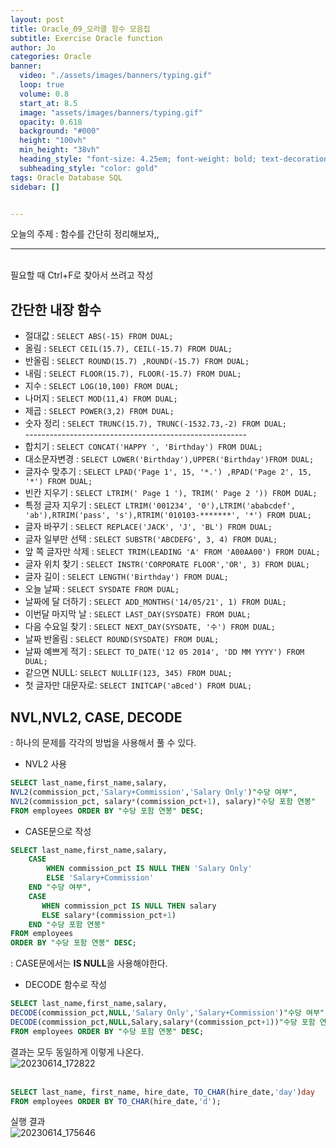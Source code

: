 ```yaml
---
layout: post
title: Oracle_09_오라클 함수 모음집
subtitle: Exercise Oracle function 
author: Jo
categories: Oracle
banner:
  video: "./assets/images/banners/typing.gif"
  loop: true
  volume: 0.8
  start_at: 8.5
  image: "assets/images/banners/typing.gif"
  opacity: 0.618
  background: "#000"
  height: "100vh"
  min_height: "38vh"
  heading_style: "font-size: 4.25em; font-weight: bold; text-decoration: underline"
  subheading_style: "color: gold"
tags: Oracle Database SQL
sidebar: []


---
```


오늘의 주제 :  함수를 간단히 정리해보자,, <br>
 * * *
 <br>
 필요할 때 Ctrl+F로 찾아서 쓰려고 작성<br>
 
## 간단한 내장 함수
 
- 절대값 : ``SELECT ABS(-15) FROM DUAL;``<br>
- 올림 : ``SELECT CEIL(15.7), CEIL(-15.7) FROM DUAL;``
- 반올림 : ``SELECT ROUND(15.7) ,ROUND(-15.7) FROM DUAL;``
- 내림 : ``SELECT FLOOR(15.7), FLOOR(-15.7) FROM DUAL;``
- 지수 : ``SELECT LOG(10,100) FROM DUAL;``
- 나머지 : ``SELECT MOD(11,4) FROM DUAL;``
- 제곱 : ``SELECT POWER(3,2) FROM DUAL;``
- 숫자 정리 : ``SELECT TRUNC(15.7), TRUNC(-1532.73,-2) FROM DUAL;``<br>
-------------------------------------------------------<br>
- 합치기 : ``SELECT CONCAT('HAPPY ', 'Birthday') FROM DUAL;``
- 대소문자변경 : ``SELECT LOWER('Birthday'),UPPER('Birthday')FROM DUAL;``
- 글자수 맞추기 : ``SELECT LPAD('Page 1', 15, '*.') ,RPAD('Page 2', 15, '*') FROM DUAL;``
- 빈칸 지우기 : ``SELECT LTRIM(' Page 1 '), TRIM(' Page 2 ')) FROM DUAL;``
- 특정 글자 지우기 : ``SELECT LTRIM('001234', '0'),LTRIM('ababcdef', 'ab'),RTRIM('pass', 's'),RTRIM('010103-*******', '*') FROM DUAL;``
- 글자 바꾸기 : ``SELECT REPLACE('JACK', 'J', 'BL') FROM DUAL;``
- 글자 일부만 선택 : ``SELECT SUBSTR('ABCDEFG', 3, 4) FROM DUAL;``
- 앞 쪽 글자만 삭제 : ``SELECT TRIM(LEADING 'A' FROM 'A00AA00') FROM DUAL;``
- 글자 위치 찾기 : ``SELECT INSTR('CORPORATE FLOOR','OR', 3) FROM DUAL;``
- 글자 길이 : ``SELECT LENGTH('Birthday') FROM DUAL;``
- 오늘 날짜 : ``SELECT SYSDATE FROM DUAL;``
- 날짜에 달 더하기 : ``SELECT ADD_MONTHS('14/05/21', 1) FROM DUAL;``
- 이번달 마지막 날 : ``SELECT LAST_DAY(SYSDATE) FROM DUAL;``
- 다음 수요일 찾기 : ``SELECT NEXT_DAY(SYSDATE, '수') FROM DUAL;``
- 날짜 반올림 : ``SELECT ROUND(SYSDATE) FROM DUAL;``
- 날짜 예쁘게 적기 : ``SELECT TO_DATE('12 05 2014', 'DD MM YYYY') FROM DUAL;``
- 같으면 NULL: ``SELECT NULLIF(123, 345) FROM DUAL;``
- 첫 글자만 대문자로: ``SELECT INITCAP('aBced') FROM DUAL;``
 
## NVL,NVL2, CASE, DECODE
: 하나의 문제를 각각의 방법을 사용해서 풀 수 있다.
- NVL2 사용
```sql
SELECT last_name,first_name,salary,
NVL2(commission_pct,'Salary+Commission','Salary Only')"수당 여부",
NVL2(commission_pct, salary*(commission_pct+1), salary)"수당 포함 연봉"
FROM employees ORDER BY "수당 포함 연봉" DESC;
```
- CASE문으로 작성
```sql
SELECT last_name,first_name,salary,
    CASE 
        WHEN commission_pct IS NULL THEN 'Salary Only'
        ELSE 'Salary+Commission'
    END "수당 여부",
    CASE 
       WHEN commission_pct IS NULL THEN salary
       ELSE salary*(commission_pct+1)
    END "수당 포함 연봉"
FROM employees
ORDER BY "수당 포함 연봉" DESC;
```
 : CASE문에서는 <b>IS NULL</b>을 사용해야한다.<br>
- DECODE 함수로 작성
```sql
SELECT last_name,first_name,salary,
DECODE(commission_pct,NULL,'Salary Only','Salary+Commission')"수당 여부",
DECODE(commission_pct,NULL,Salary,salary*(commission_pct+1))"수당 포함 연봉"
FROM employees ORDER BY "수당 포함 연봉" DESC;
```

결과는 모두 동일하게 이렇게 나온다.<br>
![20230614_172822](https://github.com/CheeseYoung/cheeseyoung.github.io/assets/132384527/f2752f55-ccd6-4d5f-ae07-1162cb053e94)
<br><br>

```sql
SELECT last_name, first_name, hire_date, TO_CHAR(hire_date,'day')day
FROM employees ORDER BY TO_CHAR(hire_date,'d');
```
실행 결과 <br>
![20230614_175646](https://github.com/CheeseYoung/cheeseyoung.github.io/assets/132384527/98a12b73-4288-49fe-a0b9-c68dbdb95aee)



